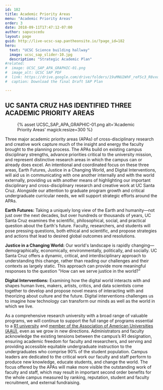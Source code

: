 ```yaml
---
id: 182
title: Academic Priority Areas
menu: "Academic Priority Areas"
order: 3
date: 2018-09-11T17:47:12-07:00
author: sapucscedu
layout: page
guid: http://live-ucsc-sap.pantheonsite.io/?page_id=182
hero:
  text: "UCSC Science building hallway"
  image: ucsc_sap_slider-10.jpg
  description: "Strategic Academic Plan"
#related:
#  image: UCSC_SAP_APA_GRAPHIC-01.png
#  image_alt: UCSC SAP PDF
#  link: https://drive.google.com/drive/folders/19uMNU2WhF_reFSc3_R8vxopl63e8udwM?usp=sharing
#  caption: Download the final Draft SAP Plan

---
```

## UC SANTA CRUZ HAS IDENTIFIED THREE ACADEMIC PRIORITY AREAS

<figure class="inline-image right">
{% asset UCSC_SAP_APA_GRAPHIC-01.png alt='Academic Priority Areas' magick:resize=300 %}
<figcaption></figcaption></figure> Three major academic priority areas (APAs) of cross-disciplinary research and creative work capture much of the insight and energy the faculty brought to the planning process. The APAs build on existing campus disciplinary strengths, advance priorities critical to the university mission, and represent distinctive research areas in which the campus can or already does excel. An intentional and coordinated focus on these three areas, Earth Futures, Justice in a Changing World, and Digital Interventions, will aid us in communicating with one another internally and
with the world externally, providing us with another means of highlighting our important disciplinary and cross-disciplinary research and creative work at UC Santa Cruz. Alongside our attention to graduate program growth and critical undergraduate curricular needs, we will support strategic efforts around the APAs.

**Earth Futures:** Taking a uniquely long view of the Earth and humanity—not just over the next decades, but over hundreds or thousands of years, UC Santa Cruz examines the scientific, philosophical, social, and practical question about the Earth's future. Faculty, researchers, and students will pose pressing questions, both ethical and scientific, and propose strategies and actions that lead to desired global outcomes and resolutions.

**Justice in a Changing World:** Our world's landscape is rapidly changing— demographically, economically, environmentally, politically, and socially. UC Santa Cruz offers a dynamic, critical, and interdisciplinary approach to understanding this change, rather than reading our challenges and their contexts as largely static. This approach can provide more meaningful responses to the question "How can we serve justice in the world?"

**Digital Interventions:** Examining how the digital world interacts with and shapes human lives, makers, artists, critics, and data scientists come together to develop and propose novel means of interacting with and theorizing about culture and the future. Digital interventions challenges us to imagine how technology can transform our minds as well as the world in which we live.

As a comprehensive research university with a broad range of valuable programs, we will continue to support the full range of programs essential to a [R1 university](http://carnegieclassifications.iu.edu/classification_descriptions/basic.php) and [member of the Association of American Universities (AAU)](https://www.insidehighered.com/news/2019/11/07/research-university-group-adds-dartmouth-uc-santa-cruz-and-utah), even as we grow in new directions. Administrators and faculty acknowledge the existing tensions between the campus’s R1 designation, ensuring academic freedom for faculty and researchers, and serving and providing accessible equitable undergraduate instruction to the undergraduates who comprise 90% of the student population. Campus leaders are dedicated to the critical work our faculty and staff perform to produce new knowledge, educate students, and change the world. The focus offered by the APAs will make more visible the outstanding work of faculty and staff, which may result in important second order benefits for the whole campus measured by ranking, reputation, student and faculty recruitment, and external fundraising.

